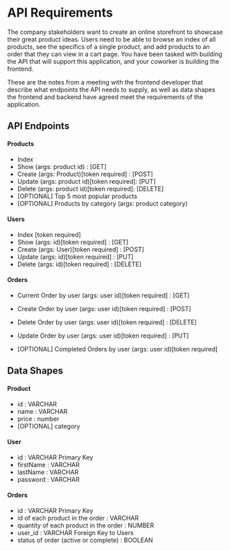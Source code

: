 # API Requirements
The company stakeholders want to create an online storefront to showcase their great product ideas. Users need to be able to browse an index of all products, see the specifics of a single product, and add products to an order that they can view in a cart page. You have been tasked with building the API that will support this application, and your coworker is building the frontend.

These are the notes from a meeting with the frontend developer that describe what endpoints the API needs to supply, as well as data shapes the frontend and backend have agreed meet the requirements of the application. 

## API Endpoints
#### Products
- Index 
- Show (args: product id) : [GET]
- Create (args: Product)[token required] : [POST]
- Update (args: product id)[token required]: [PUT]
- Delete (args: product id)[token required]: [DELETE]
- [OPTIONAL] Top 5 most popular products 
- [OPTIONAL] Products by category (args: product category)

#### Users
- Index [token required]
- Show (args: id)[token required] : [GET]
- Create (args: User)[token required] : [POST]
- Update (args: id)[token required] : [PUT]
- Delete (args: id)[token required] : [DELETE]

#### Orders
- Current Order by user (args: user id)[token required] : [GET]
- Create Order by user (args: user id)[token required] : [POST]
- Delete Order by user (args: user id)[token required] : [DELETE]
- Update Order by user (args: user id)[token required] : [PUT]

- [OPTIONAL] Completed Orders by user (args: user id)[token required]

## Data Shapes
#### Product
-  id : VARCHAR
- name : VARCHAR
- price : number
- [OPTIONAL] category

#### User
- id : VARCHAR Primary Key
- firstName : VARCHAR
- lastName : VARCHAR
- password : VARCHAR

#### Orders
- id : VARCHAR Primary Key
- id of each product in the order : VARCHAR
- quantity of each product in the order : NUMBER
- user_id : VARCHAR Foreign Key to Users
- status of order (active or complete) : BOOLEAN

